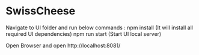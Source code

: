 # SwissCheese
Navigate to UI folder and run below commands :
npm install (It will install all required UI dependencies)
npm run start (Start UI local server)

Open Browser and open http://localhost:8081/